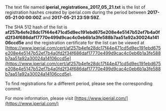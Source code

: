 The text file named **iperial_registrations_2017_05_21.txt** is the list of registration hashes created by iperial.com during the period between **2017-05-21 00:00:00Z** and **2017-05-21 23:59:59Z**.

The SHA 512 hash of the list is **af257b4efe28dc17f44e471cd5d9ec191ebd675e208e4e5147b52ef7b4a0fd2f34f686daf17770e499d9cac4c0eb6b1a3fe588b7aa51a92a30024a14106ccd5e** and the registration certificate for the list can be viewed at [https://www.iperial.com/cert/af257b4efe28dc17f44e471cd5d9ec191ebd675e208e4e5147b52ef7b4a0fd2f34f686daf17770e499d9cac4c0eb6b1a3fe588b7aa51a92a30024a14106ccd5e](https://www.iperial.com/cert/af257b4efe28dc17f44e471cd5d9ec191ebd675e208e4e5147b52ef7b4a0fd2f34f686daf17770e499d9cac4c0eb6b1a3fe588b7aa51a92a30024a14106ccd5e).

To find registrations for a different period, please see the corresponding commit.

For more information, please visit [https://www.iperial.com/](https://www.iperial.com/)
